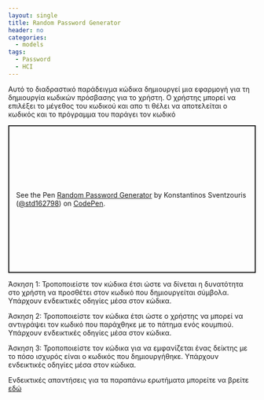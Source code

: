 ```yaml
---
layout: single
title: Random Password Generator
header: no
categories:
  - models
tags:
  - Password
  - HCI
---
```



Αυτό το διαδραστικό παράδειγμα κώδικα δημιουργεί μια εφαρμογή για τη δημιουργία κωδικών πρόσβασης για το χρήστη. Ο χρήστης μπορεί να επιλέξει το μέγεθος του κωδικού και απο τι θέλει να αποτελείται ο κωδικός και το πρόγραμμα του παράγει τον κωδικό

<p class="codepen" data-height="300" data-default-tab="html,result" data-slug-hash="RwmbKrr" data-user="std162798" style="height: 300px; box-sizing: border-box; display: flex; align-items: center; justify-content: center; border: 2px solid; margin: 1em 0; padding: 1em;">
  <span>See the Pen <a href="https://codepen.io/std162798/pen/RwmbKrr">
  Random Password Generator</a> by Konstantinos Sventzouris (<a href="https://codepen.io/std162798">@std162798</a>)
  on <a href="https://codepen.io">CodePen</a>.</span>
</p>
<script async src="https://cpwebassets.codepen.io/assets/embed/ei.js"></script>

Άσκηση 1: Τροποποιείστε τον κώδικα έτσι ώστε να δίνεται η δυνατότητα στο χρήστη να προσθέτει στον κωδικό που δημιουργείται σύμβολα. Υπάρχουν ενδεικτικές οδηγίες μέσα στον κώδικα. 

Άσκηση 2: Τροποποιείστε τον κώδικα έτσι ώστε ο χρήστης να μπορεί να αντιγράψει τον κωδικό που παράχθηκε με το πάτημα ενός κουμπιού. Υπάρχουν ενδεικτικές οδηγίες μέσα στον κώδικα.

Άσκηση 3: Τροποποιείστε τον κώδικα για να εμφανίζεται ένας δείκτης με το πόσο ισχυρός είναι ο κωδικός που δημιουργήθηκε. Υπάρχουν ενδεικτικές οδηγίες μέσα στον κώδικα.

Ενδεικτικές απαντήσεις για τα παραπάνω ερωτήματα μπορείτε να βρείτε <a href="https://codepen.io/std162798/pen/PovYWzW">εδώ</a> 
